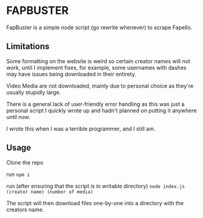 # FAPBUSTER

FapBuster is a simple node script (go rewrite whenever) to scrape Fapello.


## Limitations
Some formatting on the website is weird so certain creator names will not work, until I implement fixes, for example, some usernames with dashes may have issues being downloaded in their entirety.

Video Media are not downloaded, mainly due to personal choice as they're usually stupidly large.

There is a general lack of user-friendly error handling as this was just a personal script I quickly wrote up and hadn't planned on putting it anywhere until now.

I wrote this when I was a terrible programmer, and I still am.

## Usage


Clone the repo

run ``` npm i ```

run (after ensuring that the script is in writable directory) ``` node index.js (creator name) (number of media) ```



The script will then download files one-by-one into a directory with the creators name.
